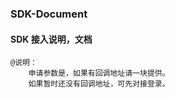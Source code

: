 ### SDK-Document

#### SDK 接入说明，文档

```
@说明：
    申请参数是，如果有回调地址请一块提供。
    如果暂时还没有回调地址，可先对接登录。
```



